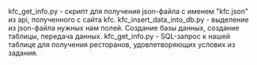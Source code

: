 kfc_get_info.py - скрипт для получения json-файла с именем "kfc.json" из api, полученного с сайта kfc.
kfc_insert_data_into_db.py - выделение из json-файла нужных нам полей. Создание базы данных, создание таблицы, передача данных.
kfc_get_info.py - SQL-запрос к нашей таблице для получения ресторанов, удовлетворяющих услових из задания. 
